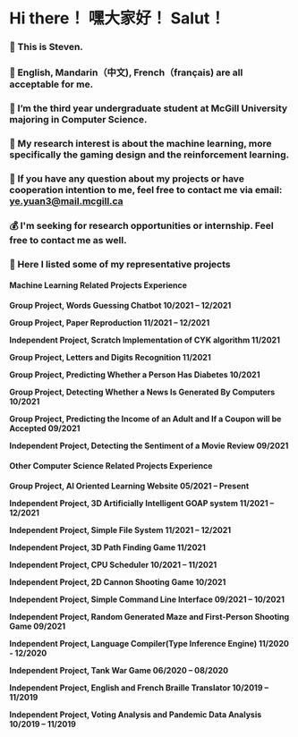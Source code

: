 # Hi there！ 嘿大家好！ Salut！
### 👋 This is Steven.
### 💬 English, Mandarin（中文), French（français) are all acceptable for me.
### 🔭 I’m the third year undergraduate student at McGill University majoring in Computer Science. 
### 🧐 My research interest is about the machine learning, more specifically the gaming design and the reinforcement learning. 
### 📧 If you have any question about my projects or have cooperation intention to me, feel free to contact me via email: ye.yuan3@mail.mcgill.ca
### 💰 I'm seeking for research opportunities or internship. Feel free to contact me as well.

### 👀 Here I listed some of my representative projects
#### Machine Learning Related Projects Experience
**Group Project, Words Guessing Chatbot 10/2021 – 12/2021**

**Group Project, Paper Reproduction 11/2021 – 12/2021** 

**Independent Project, Scratch Implementation of CYK algorithm 11/2021** 

**Group Project, Letters and Digits Recognition 11/2021** 

**Group Project, Predicting Whether a Person Has Diabetes 10/2021**

**Group Project, Detecting Whether a News Is Generated By Computers 10/2021** 

**Group Project, Predicting the Income of an Adult and If a Coupon will be Accepted 09/2021** 

**Independent Project, Detecting the Sentiment of a Movie Review 09/2021** 

#### Other Computer Science Related Projects Experience
**Group Project, AI Oriented Learning Website 05/2021 – Present**

**Independent Project, 3D Artificially Intelligent GOAP system 11/2021 – 12/2021**

**Independent Project, Simple File System  11/2021 – 12/2021**

**Independent Project, 3D Path Finding Game 11/2021**

**Independent Project, CPU Scheduler 10/2021 – 11/2021** 

**Independent Project, 2D Cannon Shooting Game 10/2021**

**Independent Project, Simple Command Line Interface 09/2021 – 10/2021** 

**Independent Project, Random Generated Maze and First-Person Shooting Game 09/2021**

**Independent Project, Language Compiler(Type Inference Engine) 11/2020 - 12/2020**

**Independent Project, Tank War Game 06/2020 – 08/2020** 

**Independent Project, English and French Braille Translator 10/2019 – 11/2019**

**Independent Project, Voting Analysis and Pandemic Data Analysis 10/2019 – 11/2019**
